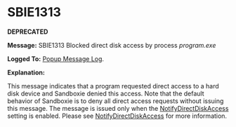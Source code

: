 # SBIE1313

**DEPRECATED**

**Message:** SBIE1313 Blocked direct disk access by process _program.exe_

**Logged To:** [Popup Message Log](PopupMessageLog.md).

**Explanation:**

This message indicates that a program requested direct access to a hard disk device and Sandboxie denied this access. Note that the default behavior of Sandboxie is to deny all direct access requests without issuing this message. The message is issued only when the [NotifyDirectDiskAccess](NotifyDirectDiskAccess.md) setting is enabled. Please see [NotifyDirectDiskAccess](NotifyDirectDiskAccess.md) for more information.
